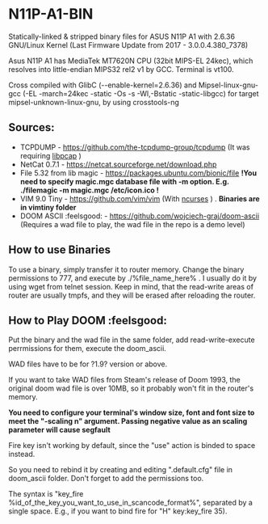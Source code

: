# N11P-A1-BIN
Statically-linked & stripped binary files for ASUS N11P A1 with 2.6.36 GNU/Linux Kernel (Last Firmware Update from 2017 - 3.0.0.4.380_7378)

Asus N11P A1 has MediaTek MT7620N CPU (32bit MIPS-EL 24kec), which resolves into little-endian MIPS32 rel2 v1 by GCC. Terminal is vt100.

Cross compiled with GlibC (--enable-kernel=2.6.36) and Mipsel-linux-gnu-gcc (-EL -march=24kec -static -Os -s -Wl,-Bstatic -static-libgcc) for target mipsel-unknown-linux-gnu, by using crosstools-ng

## Sources: 
- TCPDUMP - https://github.com/the-tcpdump-group/tcpdump (It was requiring [libpcap](https://github.com/the-tcpdump-group/libpcap) )
- NetCat 0.7.1 - https://netcat.sourceforge.net/download.php 
- File 5.32 from lib magic - https://packages.ubuntu.com/bionic/file **!You need to specify magic.mgc database file with -m option. E.g. ./filemagic -m magic.mgc /etc/icon.ico !**
- VIM 9.0 Tiny - https://github.com/vim/vim (With [ncurses](https://github.com/mirror/ncurses) ) . **Binaries are in vimtiny folder**
- DOOM ASCII :feelsgood: - https://github.com/wojciech-graj/doom-ascii (Requires a wad file to play, the wad file in the repo is a demo level)


## How to use Binaries
To use a binary, simply transfer it to router memory. Change the binary permissions to 777, and execute by ./%file_name_here% .
I usually do it by using wget from telnet session. Keep in mind, that the read-write areas of router are usually tmpfs, and they will be erased after reloading the router.


## How to Play DOOM :feelsgood:
Put the binary and the wad file in the same folder, add read-write-execute perrmissions for them, execute the doom_ascii.

WAD files have to be for ?1.9? version or above.

If you want to take WAD files from Steam's release of Doom 1993, the original doom wad file is over 10MB, so it probably won't fit in the router's memory. 

**You need to configure your terminal's window size, font and font size to meet the "-scaling n" argument. Passing negative value as an scaling parameter will cause segfault**

Fire key isn't working by default, since the "use" action is binded to space instead. 

So you need to rebind it by creating and editing ".default.cfg" file in doom_ascii folder. Don't forget to add the permissions too.

The syntax is "key_fire %id_of_the_key_you_want_to_use_in_scancode_format%", separated by a single space. E.g., if you want to bind fire for "H" key:key_fire 35).
